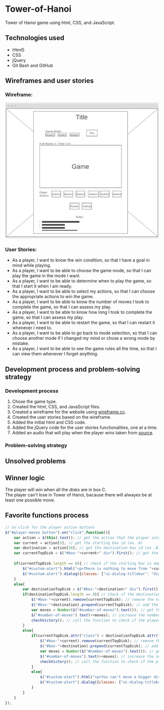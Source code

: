 # Tower-of-Hanoi
Tower of Hanoi game using html, CSS, and JavaScript.

## Technologies used
* Html5
* CSS
* jQuery
* Git Bash and GitHub

## Wireframes and user stories

### Wireframe: 
![Wireframe](images/Wireframe.JPG)

### User Stories:
* As a player, I want to know the win condition, so that I have a goal in mind while playing.
* As a player, I want to be able to choose the game mode, so that I can play the game in the mode I want.
* As a player, I want to be able to determine when to play the game, so that I start it when I am ready.
* As a player, I want to be able to select my actions, so that I can choose the appropriate actions to win the game.
* As a player, I want to be able to know the number of moves I took to complete the game, so that I can assess my play.
* As a player, I want to be able to know how long I took to complete the game, so that I can assess my play.
* As a player, I want to be able to restart the game, so that I can restart it whenever I need to.
* As a player, I want to be able to go back to mode selection, so that I can choose another mode if I changed my mind or chose a wrong mode by mistake.
* As a player, I want to be able to see the game rules all the time, so that I can view them whenever I forget anything.

## Development process and problem-solving strategy
### Development process
1. Chose the game type.
1. Created the html, CSS, and JavaScript files.
1. Created a wireframe for the website using [wireframe.cc](https://wireframe.cc/).
1. Created the user stories based on the wireframe.
1. Added the initial html and CSS code.
1. Added the jQuery code for the user stories functionalities, one at a time.
1. Added an audio that will play when the player wins taken from [source](https://youtu.be/1ZsiEPoRCOs?t=3).
### Problem-solving strategy


## Unsolved problems

## Winner logic
The player will win when all the disks are in box C. <br>
The player can't lose in Tower of Hanoi, bacause there will alwayes be at least one possible move.

## Favorite functions process
``` JavaScript
// on click for the player action buttons
$("#player-moves button").on("click",function(){
    var action = $(this).text(); // get the action that the player selected
    var current = action[5]; // get the starting box id (ex. A)
    var destination = action[10]; // get the destination box id (ex .B)
    var currentTopDisk = $("#box-"+current+" div").first(); // get the top disk from the starting box

    if(currentTopDisk.length == 0){ // check if the starting box is empty or not
        $("#custom-alert").html("<p>There is nothing to move from "+current+"</p>"); // if the starting box is empty, inform the player
        $("#custom-alert").dialog({classes: {"ui-dialog-titlebar": "dialog-title"}}); //open the dialog with "dialog-title" class for the title
    }
    else{
        var destinationTopDisk = $("#box-"+destination+" div").first(); // get the top box from the destination box
        if(destinationTopDisk.length == 0){ // check if the destination box is empty or not
            $("#box-"+current).remove(currentTopDisk); // remove the top disk of the starting box
            $("#box-"+destination).prepend(currentTopDisk); // add the top box from the starting box to be the top of the destination box
            var moves = Number($("#number-of-moves").text()); // get the number of moves the player performed before this one
            $("#number-of-moves").text(++moves); // increase the number of moves by one
            checkVictory(); // call the function to check if the player won
        }
        else{
            if(currentTopDisk.attr("class") < destinationTopDisk.attr("class")){ // check if the top disk from the starting box is smaller than the top disk from the destination box
                $("#box-"+current).remove(currentTopDisk); // remove the top disk of the starting box
                $("#box-"+destination).prepend(currentTopDisk); // add the top box from the starting box to be the top of the destination box
                var moves = Number($("#number-of-moves").text()); // get the number of moves the player performed before this one
                $("#number-of-moves").text(++moves); // increase the number of moves by one
                checkVictory(); // call the function to check if the player won
            }
            else{
                $("#custom-alert").html("<p>You can't move a bigger disk on top of a smaller one</p>"); // remind the player of the rule
                $("#custom-alert").dialog({classes: {"ui-dialog-titlebar": "dialog-title"}}); //open the dialog with "dialog-title" class for the title
            }
        }  
    }
});
```

